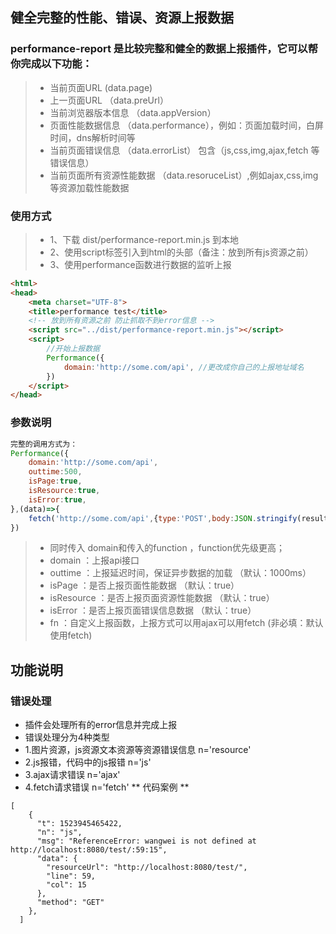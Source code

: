 ## 健全完整的性能、错误、资源上报数据

### performance-report 是比较完整和健全的数据上报插件，它可以帮你完成以下功能：
>  * 当前页面URL  (data.page)
>  * 上一页面URL （data.preUrl）
>  * 当前浏览器版本信息 （data.appVersion）
>  * 页面性能数据信息   （data.performance），例如：页面加载时间，白屏时间，dns解析时间等
>  * 当前页面错误信息  （data.errorList） 包含（js,css,img,ajax,fetch 等错误信息）
>  * 当前页面所有资源性能数据 （data.resoruceList）,例如ajax,css,img等资源加载性能数据

### 使用方式
>  * 1、下载 dist/performance-report.min.js 到本地
>  * 2、使用script标签引入到html的头部（备注：放到所有js资源之前）
>  * 3、使用performance函数进行数据的监听上报

```html
<html>
<head>
	<meta charset="UTF-8">
	<title>performance test</title>
	<!-- 放到所有资源之前 防止抓取不到error信息 -->
	<script src="../dist/performance-report.min.js"></script>
	<script>
		//开始上报数据
		Performance({
		    domain:'http://some.com/api', //更改成你自己的上报地址域名
		})
	</script>
</head>
```

### 参数说明
```js
完整的调用方式为：
Performance({
    domain:'http://some.com/api', 
    outtime:500,
    isPage:true,
    isResource:true,
    isError:true,
},(data)=>{
	fetch('http://some.com/api',{type:'POST',body:JSON.stringify(result)}).then((data)=>{})
})
```

>  * 同时传入 domain和传入的function ，function优先级更高；
>  * domain		：上报api接口
>  * outtime	：上报延迟时间，保证异步数据的加载 （默认：1000ms）
>  * isPage		：是否上报页面性能数据        （默认：true）
>  * isResource	：是否上报页面资源性能数据 （默认：true）
>  * isError	：是否上报页面错误信息数据    （默认：true）
>  * fn			：自定义上报函数，上报方式可以用ajax可以用fetch  (非必填：默认使用fetch)

## 功能说明
### 错误处理
* 插件会处理所有的error信息并完成上报
* 错误处理分为4种类型
* 1.图片资源，js资源文本资源等资源错误信息 n='resource'
* 2.js报错，代码中的js报错  n='js'
* 3.ajax请求错误  		n='ajax'
* 4.fetch请求错误			n='fetch'
** 代码案例 **
```
[
    {
      "t": 1523945465422, 
      "n": "js", 
      "msg": "ReferenceError: wangwei is not defined at http://localhost:8080/test/:59:15", 
      "data": {
        "resourceUrl": "http://localhost:8080/test/", 
        "line": 59, 
        "col": 15
      }, 
      "method": "GET"
    }, 
  ]
```

















